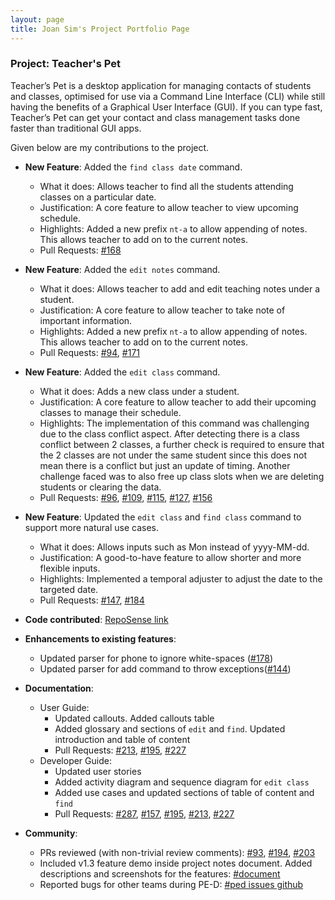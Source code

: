 ```yaml
---
layout: page
title: Joan Sim's Project Portfolio Page
---
```


### Project: Teacher's Pet

Teacher’s Pet is a desktop application for managing contacts of students and classes, optimised for use via a Command Line Interface (CLI) while still having the benefits of a Graphical User Interface (GUI). If you can type fast, Teacher’s Pet can get your contact and class management tasks done faster than traditional GUI apps.

Given below are my contributions to the project.

* **New Feature**: Added the `find class date` command.

  * What it does: Allows teacher to find all the students attending classes on a particular date.
  * Justification: A core feature to allow teacher to view upcoming schedule.
  * Highlights:
    Added a new prefix `nt-a` to allow appending of notes. This allows teacher to add on to the current notes.
  * Pull Requests: [\#168](https://github.com/AY2223S1-CS2103T-T09-4/tp/pull/168)

* **New Feature**: Added the `edit notes` command.

  * What it does: Allows teacher to add and edit teaching notes under a student.
  * Justification: A core feature to allow teacher to take note of important information.
  * Highlights:
    Added a new prefix `nt-a` to allow appending of notes. This allows teacher to add on to the current notes.
  * Pull Requests: [\#94](https://github.com/AY2223S1-CS2103T-T09-4/tp/pull/94), [\#171](https://github.com/AY2223S1-CS2103T-T09-4/tp/pull/171)
  
* **New Feature**: Added the `edit class` command.

  * What it does: Adds a new class under a student.
  * Justification:  A core feature to allow teacher to add their upcoming classes to manage their schedule.
  * Highlights:
    The implementation of this command was challenging due to the class conflict aspect.
    After detecting there is a class conflict between 2 classes, a further check is required to ensure that the 2 classes are not under the same student since this
    does not mean there is a conflict but just an update of timing. Another challenge faced was to also free up class slots when we are deleting students or clearing the data.
  * Pull Requests: [\#96](https://github.com/AY2223S1-CS2103T-T09-4/tp/pull/96), [\#109](https://github.com/AY2223S1-CS2103T-T09-4/tp/pull/109), [\#115](https://github.com/AY2223S1-CS2103T-T09-4/tp/pull/115),
  [\#127](https://github.com/AY2223S1-CS2103T-T09-4/tp/pull/127), [\#156](https://github.com/AY2223S1-CS2103T-T09-4/tp/pull/156)

* **New Feature**: Updated the `edit class` and `find class` command to support more natural use cases.

  * What it does: Allows inputs such as Mon instead of yyyy-MM-dd.
  * Justification:  A good-to-have feature to allow shorter and more flexible inputs.
  * Highlights:
    Implemented a temporal adjuster to adjust the date to the targeted date.
  * Pull Requests: [\#147](https://github.com/AY2223S1-CS2103T-T09-4/tp/pull/147), [\#184](https://github.com/AY2223S1-CS2103T-T09-4/tp/pull/184)

* **Code contributed**: [RepoSense link](https://nus-cs2103-ay2223s1.github.io/tp-dashboard/?search=&sort=totalCommits%20dsc&sortWithin=title&timeframe=commit&mergegroup=&groupSelect=groupByRepos&breakdown=true&checkedFileTypes=docs~functional-code~test-code~other&since=2022-09-16&tabOpen=true&tabType=authorship&zFR=false&tabAuthor=sjoann&tabRepo=AY2223S1-CS2103T-T09-4%2Ftp%5Bmaster%5D&authorshipIsMergeGroup=false&authorshipFileTypes=docs~functional-code~test-code&authorshipIsBinaryFileTypeChecked=false&authorshipIsIgnoredFilesChecked=false)

* **Enhancements to existing features**:
  * Updated parser for phone to ignore white-spaces ([\#178](https://github.com/AY2223S1-CS2103T-T09-4/tp/pull/178))
  * Updated parser for add command to throw exceptions([\#144](https://github.com/AY2223S1-CS2103T-T09-4/tp/pull/144))

* **Documentation**:
  * User Guide:
    * Updated callouts. Added callouts table
    * Added glossary and sections of `edit` and `find`. Updated introduction and table of content
    * Pull Requests: [\#213](https://github.com/AY2223S1-CS2103T-T09-4/tp/pull/213),
      [\#195](https://github.com/AY2223S1-CS2103T-T09-4/tp/pull/195),
      [\#227](https://github.com/AY2223S1-CS2103T-T09-4/tp/pull/227)
  * Developer Guide:
    * Updated user stories
    * Added activity diagram and sequence diagram for `edit class`
    * Added use cases and updated sections of table of content and `find`
    * Pull Requests: [\#287](https://github.com/AY2223S1-CS2103T-T09-4/tp/pull/287),
      [\#157](https://github.com/AY2223S1-CS2103T-T09-4/tp/pull/157),
      [\#195](https://github.com/AY2223S1-CS2103T-T09-4/tp/pull/195),
      [\#213](https://github.com/AY2223S1-CS2103T-T09-4/tp/pull/213),
      [\#227](https://github.com/AY2223S1-CS2103T-T09-4/tp/pull/227)
    
* **Community**:
  * PRs reviewed (with non-trivial review comments):
    [\#93](https://github.com/AY2223S1-CS2103T-T09-4/tp/pull/93),
    [\#194](https://github.com/AY2223S1-CS2103T-T09-4/tp/pull/194),
    [\#203](https://github.com/AY2223S1-CS2103T-T09-4/tp/pull/203)
  * Included v1.3 feature demo inside project notes document. Added descriptions and screenshots for the features:
    [\#document](https://docs.google.com/document/d/18XgQeugctKcNy1_1Fay5zRtmfvYsSSdNzT-hTWjukho/edit#bookmark=id.6807tavlcx8a)
  * Reported bugs for other teams during PE-D: [\#ped issues github](https://github.com/sjoann/ped)

